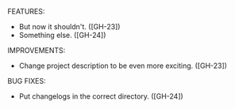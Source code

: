 
FEATURES:
* But now it shouldn't. ([GH-23])
* Something else. ([GH-24])

IMPROVEMENTS:
* Change project description to be even more exciting. ([GH-23])

BUG FIXES:
* Put changelogs in the correct directory. ([GH-24])
